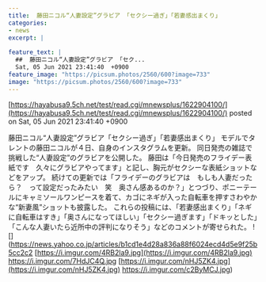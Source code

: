 ```yaml
---
title:  藤田ニコル“人妻設定”グラビア 「セクシー過ぎ」「若妻感出まくり」  
categories:
- news
excerpt: |
  
feature_text: |
  ##  藤田ニコル“人妻設定”グラビア 「セク...
  Sat, 05 Jun 2021 23:41:40  +0900
feature_image: "https://picsum.photos/2560/600?image=733"
image: "https://picsum.photos/2560/600?image=733"
---
```


[https://hayabusa9.5ch.net/test/read.cgi/mnewsplus/1622904100/](https://hayabusa9.5ch.net/test/read.cgi/mnewsplus/1622904100/)
posted on Sat, 05 Jun 2021 23:41:40  +0900

<!--more-->

藤田ニコル“人妻設定”グラビア「セクシー過ぎ」「若妻感出まくり」 モデルでタレントの藤田ニコルが４日、自身のインスタグラムを更新。 同日発売の雑誌で挑戦した“人妻設定”のグラビアを公開した。 藤田は「今日発売のフライデー表紙です　久々にグラビアやってます」と記し、胸元がセクシーな表紙ショットなどをアップ。 続けての更新では「フライデーのグラビアは　もしも人妻だったら？　って設定だったみたい　笑　奥さん感あるのか？」とつづり、ポニーテールにキャミソールワンピースを着て、カゴにネギが入った自転車を押すさわやかな“新妻風”ショットも披露した。 これらの投稿には、「若妻感出まくり」「ネギに自転車はすき」「奥さんになってほしい」「セクシー過ぎます」「ドキッとした」「こんな人妻いたら近所中の評判になりそう」などのコメントが寄せられた。 ![](https://news.yahoo.co.jp/articles/b1cd1e4d28a836a88f6024ecd4d5e9f25b5cc2c2 [https://i.imgur.com/4RB2la9.jpg](https://i.imgur.com/4RB2la9.jpg) https://i.imgur.com/7HdJC4Q.jpg [https://i.imgur.com/nHJ5ZK4.jpg](https://i.imgur.com/nHJ5ZK4.jpg) https://i.imgur.com/c2ByMCJ.jpg)
